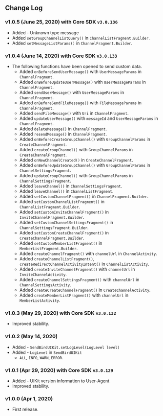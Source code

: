 ## Change Log

### v1.0.5 (June 25, 2020) with Core SDK `v3.0.136`
* Added - Unknown type message
* Added `setGroupChannelListQuery()` in `ChannelListFragment.Builder`.
* Added `setMessageListParams()` in `ChannelFragment.Builder`.

### v1.0.4 (June 14, 2020) with Core SDK `v3.0.133`
* The following functions have been opened to send custom data.
    * Added `onBeforeSendUserMessage()` with `UserMessageParams` in `ChannelFragment`.
    * Added `onBeforeUpdateUserMessage()` with `UserMessageParams` in `ChannelFragment`.
    * Added `sendUserMessage()` with `UserMessageParams` in `ChannelFragment`.
    * Added `onBeforeSendFileMessage()` with `FileMessageParams` in `ChannelFragment`.
    * Added `sendFileMessage()` with `Uri` in `ChannelFragment`.
    * Added `updateUserMessage()` with `messageId` and `UserMessageParams` in `ChannelFragment`.
    * Added `deleteMessage()` in `ChannelFragment`.
    * Added `resendMessage()` in `ChannelFragment`.
    * Added `onBeforeCreateGroupChannel()` with `GroupChannelParams` in `CreateChannelFragment`.
    * Added `createGroupChannel()` with `GroupChannelParams` in `CreateChannelFragment`.
    * Added `onNewChannelCreated()` in `CreateChannelFragment`.
    * Added `onBeforeUpdateGroupChannel()` with `GroupChannelParams` in `ChannelSettingsFragment`.
    * Added `updateGroupChannel()` with `GroupChannelParams` in `ChannelSettingsFragment`.
    * Added `leaveChannel()` in `ChannelSettingsFragment`.
    * Added `leaveChannel()` in `ChannelListFragment`.
    * Added `setCustomChannelFragment()` in `ChannelFragment.Builder`.
    * Added `setCustomChannelListFragment()` in `ChannelListFragment.Builder`.
    * Added `setCustomInviteChannelFragment()` in `InviteChannelFragment.Builder`.
    * Added `setCustomChannelSettingsFragment()` in `ChannelSettingsFragment.Builder`.
    * Added `setCustomCreateChannelFragment()` in `CreateChannelFragment.Builder`.
    * Added `setCustomMemberListFragment()` in `MemberListFragment.Builder`.
    * Added `createChannelFragment()` with `channelUrl` in `ChannelActivity`.
    * Added `createChannelListFragment()`, `createRedirectChannelActivityIntent()` in `ChannelListActivity`.
    * Added `createInviteChannelFragment()` with `channelUrl` in `InviteChannelActivity`.
    * Added `createChannelSettingsFragment()` with `channelUrl` in `ChannelSettingsActivity`.
    * Added `createCreateChannelFragment()` in `CreateChannelActivity`.
    * Added `createMemberListFragment()` with `channelUrl` in `MemberListActivity`.

### v1.0.3 (May 29, 2020) with Core SDK `v3.0.132`
* Improved stability.

### v1.0.2 (May 14, 2020)
* Added - `SendBirdUIKit.setLogLevel(LogLevel level)`
* Added - `LogLevel` in `SendBirdUIKit`
  * `ALL`, `INFO`, `WARN`, `ERROR`.

### v1.0.1 (Apr 29, 2020) with Core SDK `v3.0.129`
* Added - UIKit version information to User-Agent
* Improved stability.

### v1.0.0 (Apr 1, 2020)
* First release.
